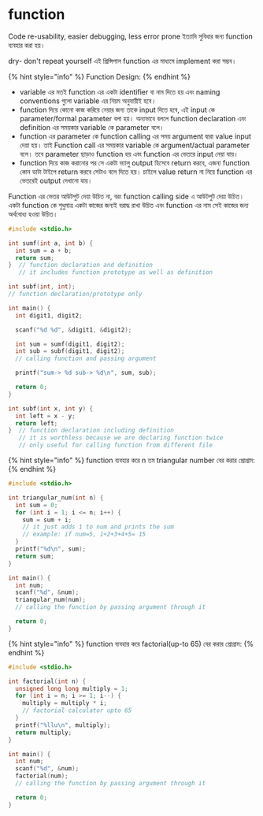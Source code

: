 # function

Code re-usability, easier debugging, less error prone ইত্যাদি সুবিধার জন্য function ব্যবহার করা হয়।&#x20;

dry- don't repeat yourself এই প্রিন্সিপাল function এর মাধ্যমে implement করা সম্ভব।&#x20;

{% hint style="info" %}
Function Design:
{% endhint %}

* variable এর মতই function এর একটা identifier বা নাম দিতে হয় এবং naming conventions গুলো variable এর নিয়ম অনুযায়ীই হবে।&#x20;
* function দিয়ে কোনো কাজ করিয়ে নেয়ার জন্য তাকে input দিতে হবে, এই input কে parameter/formal parameter বলা হয়। অন্যভাবে বললে function declaration এবং definition এর সময়কার variable কে parameter বলে।&#x20;
* function এর parameter কে function calling এর সময় argument দ্বারা value input দেয়া হয়। তাই Function call এর সময়কার variable কে argument/actual parameter বলে। তবে parameter ছাড়াও function হয় এবং function এর ভেতরে input নেয়া যায়।
* &#x20;function দিয়ে কাজ করানোর পর সে একটা ভ্যালু output হিসেবে return করবে, এজন্য function কোন ডাটা টাইপে return করবে সেটাও বলে দিতে হয়। চাইলে value return না নিয়ে function এর ভেতরেই output দেখানো যায়।

Function এর ভেতর আউটপুট দেয়া উচিত না, বরং function calling side এ আউটপুট দেয়া উচিত। একটা function কে শুধুমাত্র একটা কাজের জন্যই বরাদ্ধ রাখা উচিত এবং function এর নাম সেই কাজের জন্য অর্থবোধ্য হওয়া উচিত।





```c
#include <stdio.h>

int sumf(int a, int b) {
  int sum = a + b;
  return sum;
}  // function declaration and definition
   // it includes function prototype as well as definition

int subf(int, int);
// function declaration/prototype only

int main() {
  int digit1, digit2;

  scanf("%d %d", &digit1, &digit2);

  int sum = sumf(digit1, digit2);
  int sub = subf(digit1, digit2);
  // calling function and passing argument

  printf("sum-> %d sub-> %d\n", sum, sub);

  return 0;
}

int subf(int x, int y) {
  int left = x - y;
  return left;
}  // function declaration including definition
   // it is worthless because we are declaring function twice
   // only useful for calling function from different file
```

{% hint style="info" %}
function ব্যবহার করে n তম triangular number বের করার প্রোগ্রাম:
{% endhint %}

```c
#include <stdio.h>

int triangular_num(int n) {
  int sum = 0;
  for (int i = 1; i <= n; i++) {
    sum = sum + i;
    // it just adds 1 to num and prints the sum
    // example: if num=5, 1+2+3+4+5= 15
  }
  printf("%d\n", sum);
  return sum;
}

int main() {
  int num;
  scanf("%d", &num);
  triangular_num(num);
  // calling the function by passing argument through it

  return 0;
}
```

{% hint style="info" %}
function ব্যবহার করে factorial(up-to 65) বের করার প্রোগ্রাম:
{% endhint %}

```c
#include <stdio.h>

int factorial(int n) {
  unsigned long long multiply = 1;
  for (int i = n; i >= 1; i--) {
    multiply = multiply * i;
    // factorial calculator upto 65
  }
  printf("%llu\n", multiply);
  return multiply;
}

int main() {
  int num;
  scanf("%d", &num);
  factorial(num);
  // calling the function by passing argument through it

  return 0;
}
```
